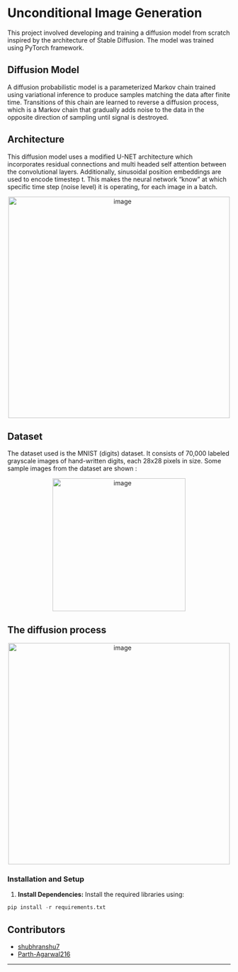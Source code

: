 # Unconditional Image Generation

This project involved developing and training a diffusion model from scratch inspired by the architecture of Stable Diffusion. The model was trained using PyTorch framework.

## Diffusion Model

A diffusion probabilistic model is a parameterized Markov chain trained using variational inference to produce samples matching the data after finite time. Transitions of this chain are learned to reverse a diffusion process, which is a Markov chain that gradually adds noise to the data in the opposite direction of sampling until signal is destroyed. 

## Architecture

This diffusion model uses a modified U-NET architecture which incorporates residual connections and multi headed self attention between the convolutional layers. Additionally, sinusoidal position embeddings are used to encode timestep t. This makes the neural network “know” at which specific time step (noise level) it is operating, for each image in a batch.

<div align="center">
  <img src="https://github.com/Parth-Agarwal216/Image_Generation/assets/118837763/23acc50f-a21c-4ef0-a075-b327747fcbc9" alt="image" width="500" />
</div>

## Dataset 

The dataset used is the MNIST (digits) dataset. It consists of 70,000 labeled grayscale images of hand-written digits, each 28x28 pixels in size.
Some sample images from the dataset are shown : 

<div align="center">
  <img src="https://github.com/Parth-Agarwal216/Image_Generation/assets/118837763/fa0c91de-ba5e-40bf-8ed9-b0e47fe12aca" alt="image" width="300" />
</div>

## The diffusion process

<div align="center">
  <img src="https://github.com/Parth-Agarwal216/Image_Generation/assets/118837763/abbac076-63bc-4bfc-a2df-a296370ccdfe" alt="image" width="500" />
</div>

### Installation and Setup

1. **Install Dependencies:**
   Install the required libraries using:
```python
pip install -r requirements.txt
```

## Contributors
- [shubhranshu7](https://github.com/shubhranshu7)
- [Parth-Agarwal216](https://github.com/Parth-Agarwal216)
---
